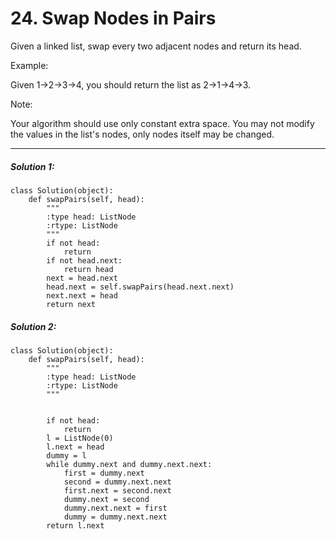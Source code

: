 # 24. Swap Nodes in Pairs


Given a linked list, swap every two adjacent nodes and return its head.

Example:

Given 1->2->3->4, you should return the list as 2->1->4->3.  

Note:

Your algorithm should use only constant extra space.
You may not modify the values in the list's nodes, only nodes itself may be changed.

---

##### Solution 1:

    class Solution(object):
        def swapPairs(self, head):
            """
            :type head: ListNode
            :rtype: ListNode
            """
            if not head:
                return
            if not head.next:
                return head
            next = head.next
            head.next = self.swapPairs(head.next.next)
            next.next = head
            return next
            
            
            
##### Solution 2:
	
    class Solution(object):
        def swapPairs(self, head):
            """
            :type head: ListNode
            :rtype: ListNode
            """


            if not head:
                return
            l = ListNode(0)
            l.next = head
            dummy = l
            while dummy.next and dummy.next.next:
                first = dummy.next
                second = dummy.next.next
                first.next = second.next
                dummy.next = second
                dummy.next.next = first
                dummy = dummy.next.next
            return l.next
